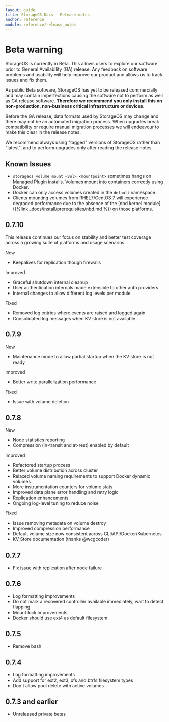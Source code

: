 ```yaml
---
layout: guide
title: StorageOS Docs - Release notes
anchor: reference
module: reference/release_notes
---
```


# Beta warning

StorageOS is currently in Beta. This allows users to explore our software prior
to General Availability (GA) release. Any feedback on software problems and
usability will help improve our product and allows us to track issues and fix
them.

As public Beta software, StorageOS has yet to be released commercially and may
contain imperfections causing the software not to perform as well as GA release
software. **Therefore we recommend you only install this on non-production,
non-business critical infrastructure or devices.**

Before the GA release, data formats used by StorageOS may change and there may
not be an automated migration process. When upgrades break compatibility or
require manual migration processes we will endeavour to make this clear in the
release notes.

We recommend always using "tagged" versions of StorageOS rather than "latest",
and to perform upgrades only after reading the release notes.

## Known Issues

- `storageos volume mount <vol> <mountpoint>` sometimes hangs on Managed Plugin
  installs.  Volumes mount into containers correctly using Docker.
- Docker can only access volumes created in the `default` namespace.
- Clients mounting volumes from RHEL7/CentOS 7 will experience degraded performance due to the absence of the [nbd kernel module]({%link _docs/install/prerequisites/nbd.md %}) on those platforms.

## 0.7.10

This release continues our focus on stability and better test coverage across a
growing suite of platforms and usage scenarios.

New

- Keepalives for replication though firewalls

Improved

- Graceful shutdown internal cleanup
- User authentication internals made extensible to other auth providers
- Internal changes to allow different log levels per module

Fixed

- Removed log entries where events are raised and logged again
- Consolidated log messages when KV store is not available

## 0.7.9

New

- Maintenance mode to allow partial startup when the KV store is not ready

Improved

- Better write parallelization performance

Fixed

- Issue with volume deletion

## 0.7.8

New

- Node statistics reporting
- Compression (in-transit and at-rest) enabled by default

Improved

- Refactored startup process
- Better volume distribution across cluster
- Relaxed volume naming requirements to support Docker dynamic volumes
- More instrumentation counters for volume stats
- Improved data plane error handling and retry logic
- Replication enhancements
- Ongoing log-level tuning to reduce noise

Fixed

- Issue removing metadata on volume destroy
- Improved compression performance
- Default volume size now consistent across CLI/API/Docker/Kubernetes
- KV Store documentation (thanks @wcgcoder)

## 0.7.7

- Fix issue with replication after node failure

## 0.7.6

- Log formatting improvements
- Do not mark a recovered controller available immediately, wait to detect
  flapping
- Mount lock improvements
- Docker should use ext4 as default filesystem

## 0.7.5

- Remove bash

## 0.7.4

- Log formatting improvements
- Add support for ext2, ext3, xfs and btrfs filesystem types
- Don't allow pool delete with active volumes

## 0.7.3 and earlier

- Unreleased private betas
